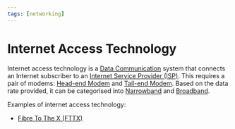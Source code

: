 ```yaml
---
tags: [networking]
---
```


# Internet Access Technology

Internet access technology is a [Data Communication](202303271923.md) system
that connects an Internet subscriber to an [Internet Service Provider (ISP)](202209271141.md).
This requires a pair of modems: [Head-end Modem](202303272126.md) and [Tail-end Modem](202303272129.md).
Based on the data rate provided, it can be categorised into
[Narrowband](202304041940.md) and [Broadband](202208311155.md).

Examples of internet access technology:
- [Fibre To The X (FTTX)](202411061948.md)
